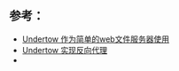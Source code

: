 ## 参考：
- [Undertow 作为简单的web文件服务器使用](https://www.cnblogs.com/ljgeng/p/11239345.html)
- [Undertow 实现反向代理](https://www.cnblogs.com/ljgeng/p/11240012.html)
- []()